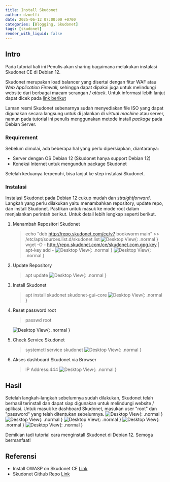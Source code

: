 ```yaml
---
title: Install Skudonet
author: dzoelfi
date: 2025-06-12 07:00:00 +0700
categories: [Blogging, Skudonet]
tags: [skudonet]
render_with_liquid: false
---
```


## Intro

Pada tutorial kali ini Penulis akan sharing bagaimana melakukan instalasi Skudonet CE di Debian 12.

Skudonet merupakan load balancer yang disertai dengan fitur WAF atau _Web Application Firewall_, sehingga dapat dipakai juga untuk melindungi website dari berbagai macam serangan / _attack_. Untuk informasi lebih lanjut dapat dicek pada [link berikut](https://www.skudonet.com/)

Laman resmi Skudonet sebenarnya sudah menyediakan file ISO yang dapat digunakan secara langsung untuk di jalankan di _virtual machine_ atau server, namun pada tutorial ini penulis menggunakan metode install _package_ pada Debian Server. 

### Requirement

Sebelum dimulai, ada beberapa hal yang perlu dipersiapkan, diantaranya:

- Server dengan OS Debian 12 (Skudonet hanya support Debian 12)
- Koneksi Internet untuk mengunduh package Skudonet

Setelah keduanya terpenuhi, bisa lanjut ke step instalasi Skudonet.

### Instalasi

Instalasi Skudonet pada Debian 12 cukup mudah dan _straightforward_. Langkah yang perlu dilakukan yaitu menambahkan repository, update repo, dan install Skudonet. Pastikan untuk masuk ke mode root dalam menjalankan perintah berikut. Untuk detail lebih lengkap seperti berikut.

1. Menambah Repositori Skudonet

    > echo "deb http://repo.skudonet.com/ce/v7 bookworm main" >> /etc/apt/sources.list.d/skudonet.list
    ![Desktop View](/assets/img/blog/install-skudonet/cek-repo.png){: .normal }
    > wget -O - http://repo.skudonet.com/ce/skudonet.com.gpg.key | apt-key add -
    ![Desktop View](/assets/img/blog/install-skudonet/add-gpg-key.png){: .normal }
    ![Desktop View](/assets/img/blog/install-skudonet/install-gpg.png){: .normal }

2. Update Repository
   
    > apt update
    ![Desktop View](/assets/img/blog/install-skudonet/update.png){: .normal }

3. Install Skudonet

    > apt install skudonet skudonet-gui-core
    ![Desktop View](/assets/img/blog/install-skudonet/install-skudonet.png){: .normal }

4. Reset password root

    > passwd root
    
    ![Desktop View](/assets/img/blog/install-skudonet/reset-root.png){: .normal }

5. Check Service Skudonet

    > systemctl service skudonet
    ![Desktop View](/assets/img/blog/install-skudonet/skudonet-status.png){: .normal }

6. Akses dashboard Skudonet via Browser
   
   > IP Address:444
   ![Desktop View](/assets/img/blog/install-skudonet/skudonet-login.png){: .normal }


## Hasil
Setelah langkah-langkah sebelumnya sudah dilakukan, Skudonet telah berhasil terinstall dan dapat siap digunakan untuk melindungi website / aplikasi. Untuk masuk ke dashboard Skudonet, masukan user "root" dan "password" yang telah ditentukan sebelumnya.
![Desktop View](/assets/img/blog/install-skudonet/skudonet-dashboard.png){: .normal }\
![Desktop View](/assets/img/blog/install-skudonet/farm.png){: .normal }
![Desktop View](/assets/img/blog/install-skudonet/ssl.png){: .normal }
![Desktop View](/assets/img/blog/install-skudonet/ruleset.png){: .normal }
![Desktop View](/assets/img/blog/install-skudonet/system.png){: .normal }

Demikian tadi tutorial cara menginstall Skudonet di Debian 12. Semoga bermanfaat!

## Referensi

* Install OWASP on Skudonet CE [Link](https://www.skudonet.com/knowledge-base/web-application-firewall-ipds-waf-for-community/installing-owasp-on-skudonet-community-edition-v7/)
* Skudonet Github Repo [Link](https://github.com/SKUDONET/skdlb)